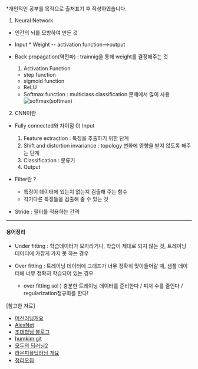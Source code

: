 *개인적인 공부를 목적으로 출처표기 후 작성하였습니다.
1. Neural Network
- 인간의 뇌를 모방하여 만든 것
- Input * Weight -- activation function-->output
- Back propagation(역전파) : trainnig을 통해 weight를 결정해주는 것
  
  1) Activation Function
  - step function
  - sigmoid function
  - ReLU
  - Softmax function : multiclass classification 문제에서 많이 사용
    ![softmax]()(softmax)



2. CNN이란
- Fully connected와 차이점
    0) Input
    1) Feature extraction : 특징을 추출하기 위한 단계
    2) Shift and distortion invariance : topology 변화에 영향을 받지 않도록 해주는 단계
    3) Classification : 분류기
    4) Output
    
    
- Filter란 ? 
    + 특징이 데이터에 있는지 없는지 검출해 주는 함수
    + 각기다른 특징들을 검출해 줄 수 있는 것

- Stride : 필터를 적용하는 간격


-----------------------------------------------------------------
    
#### 용어정리

- Under fitting : 학습데이터가 모자라거나, 학습이 제대로 되지 않는 것, 트레이닝 데이터에 가깝게 가지 못 하는 경우

- Over fitting : 트레이닝 데이터에 그래프가 너무 정확히 맞아들어갈 때, 샘플 데이터에 너무 정확히 학습되어 있는 경우
    + over fitting sol ) 충분한 트레이닝 데이터를 준비한다 / 피처 수를 줄인다 / regularization정규화를 한다!
    





  
[참고한 자료]  
- [머신러닝개요](https://m.blog.naver.com/laonple/221166694845)
- [AlexNet](https://bskyvision.com/421)
- [조대협님 블로그](https://bcho.tistory.com/1149)
- [humkim git](https://github.com/hunkim/DeepLearningZeroToAll)
- [모두의 딥러닝2](https://www.youtube.com/watch?v=qPMeuL2LIqY&list=PLQ28Nx3M4Jrguyuwg4xe9d9t2XE639e5C&index=2)
- [라온피플딥러닝 개요](https://blog.naver.com/PostView.nhn?blogId=laonple&logNo=220608018546)
- [정리오짐](https://excelsior-cjh.tistory.com/79)
